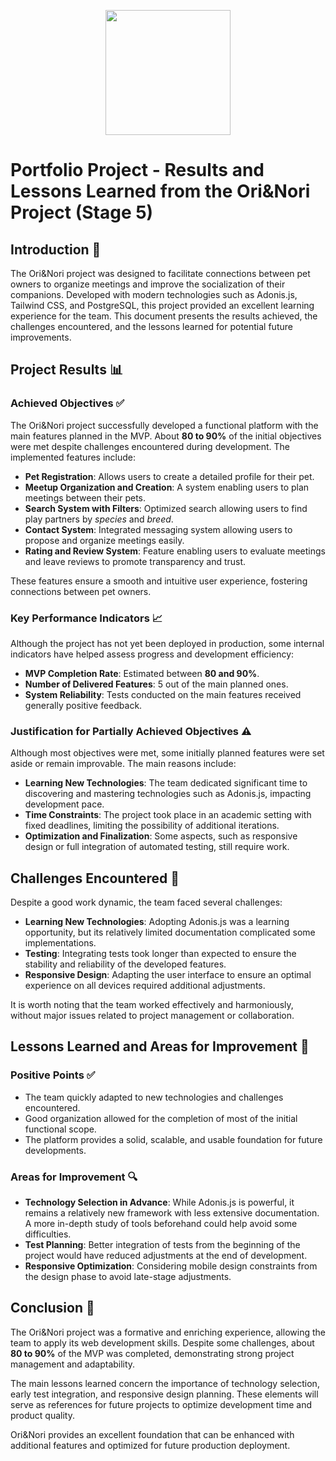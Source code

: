 <p align="center"><img src="https://github.com/thomas-maye/OriAndNori/blob/main/Stage%202/images/Ori%26Nori%20-%20Logo.png" width="200"/></p>

# Portfolio Project - Results and Lessons Learned from the Ori&Nori Project (Stage 5)

## Introduction 📌

The Ori&Nori project was designed to facilitate connections between pet owners to organize meetings and improve the socialization of their companions. Developed with modern technologies such as Adonis.js, Tailwind CSS, and PostgreSQL, this project provided an excellent learning experience for the team. This document presents the results achieved, the challenges encountered, and the lessons learned for potential future improvements.

## Project Results 📊

### Achieved Objectives ✅

The Ori&Nori project successfully developed a functional platform with the main features planned in the MVP. About **80 to 90%** of the initial objectives were met despite challenges encountered during development. The implemented features include:

- **Pet Registration**: Allows users to create a detailed profile for their pet.
- **Meetup Organization and Creation**: A system enabling users to plan meetings between their pets.
- **Search System with Filters**: Optimized search allowing users to find play partners by *species* and *breed*.
- **Contact System**: Integrated messaging system allowing users to propose and organize meetings easily.
- **Rating and Review System**: Feature enabling users to evaluate meetings and leave reviews to promote transparency and trust.

These features ensure a smooth and intuitive user experience, fostering connections between pet owners.

### Key Performance Indicators 📈

Although the project has not yet been deployed in production, some internal indicators have helped assess progress and development efficiency:

- **MVP Completion Rate**: Estimated between **80 and 90%**.
- **Number of Delivered Features**: 5 out of the main planned ones.
- **System Reliability**: Tests conducted on the main features received generally positive feedback.

### Justification for Partially Achieved Objectives ⚠️

Although most objectives were met, some initially planned features were set aside or remain improvable. The main reasons include:

- **Learning New Technologies**: The team dedicated significant time to discovering and mastering technologies such as Adonis.js, impacting development pace.
- **Time Constraints**: The project took place in an academic setting with fixed deadlines, limiting the possibility of additional iterations.
- **Optimization and Finalization**: Some aspects, such as responsive design or full integration of automated testing, still require work.

## Challenges Encountered 🚧

Despite a good work dynamic, the team faced several challenges:

- **Learning New Technologies**: Adopting Adonis.js was a learning opportunity, but its relatively limited documentation complicated some implementations.
- **Testing**: Integrating tests took longer than expected to ensure the stability and reliability of the developed features.
- **Responsive Design**: Adapting the user interface to ensure an optimal experience on all devices required additional adjustments.

It is worth noting that the team worked effectively and harmoniously, without major issues related to project management or collaboration.

## Lessons Learned and Areas for Improvement 🎯

### Positive Points ✅

- The team quickly adapted to new technologies and challenges encountered.
- Good organization allowed for the completion of most of the initial functional scope.
- The platform provides a solid, scalable, and usable foundation for future developments.

### Areas for Improvement 🔍

- **Technology Selection in Advance**: While Adonis.js is powerful, it remains a relatively new framework with less extensive documentation. A more in-depth study of tools beforehand could help avoid some difficulties.
- **Test Planning**: Better integration of tests from the beginning of the project would have reduced adjustments at the end of development.
- **Responsive Optimization**: Considering mobile design constraints from the design phase to avoid late-stage adjustments.

## Conclusion 🏁

The Ori&Nori project was a formative and enriching experience, allowing the team to apply its web development skills. Despite some challenges, about **80 to 90%** of the MVP was completed, demonstrating strong project management and adaptability.

The main lessons learned concern the importance of technology selection, early test integration, and responsive design planning. These elements will serve as references for future projects to optimize development time and product quality.

Ori&Nori provides an excellent foundation that can be enhanced with additional features and optimized for future production deployment.
